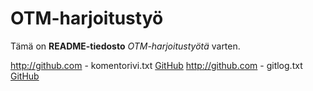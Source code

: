 # OTM-harjoitustyö

Tämä on **README-tiedosto** *OTM-harjoitustyötä* varten.

http://github.com - komentorivi.txt
[GitHub](http://github.com)
http://github.com - gitlog.txt
[GitHub](http://github.com)

